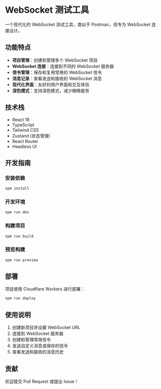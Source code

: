 # WebSocket 测试工具

一个现代化的 WebSocket 测试工具，类似于 Postman，但专为 WebSocket 连接设计。

## 功能特点

- **项目管理**：创建和管理多个 WebSocket 项目
- **WebSocket 连接**：连接到不同的 WebSocket 服务器
- **信令管理**：保存和复用常用的 WebSocket 信令
- **消息记录**：查看发送和接收的 WebSocket 消息
- **现代化界面**：友好的用户界面和交互体验
- **深色模式**：支持深色模式，减少眼睛疲劳

## 技术栈

- React 18
- TypeScript
- Tailwind CSS
- Zustand (状态管理)
- React Router
- Headless UI

## 开发指南

### 安装依赖

```bash
npm install
```

### 开发环境

```bash
npm run dev
```

### 构建项目

```bash
npm run build
```

### 预览构建

```bash
npm run preview
```

## 部署

项目使用 Cloudflare Workers 进行部署：

```bash
npm run deploy
```

## 使用说明

1. 创建新项目并设置 WebSocket URL
2. 连接到 WebSocket 服务器
3. 创建和管理常用信令
4. 发送自定义消息或保存的信令
5. 查看发送和接收的消息历史

## 贡献

欢迎提交 Pull Request 或提出 Issue！
